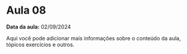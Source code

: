 # Aula 08

**Data da aula:** 02/09/2024

Aqui você pode adicionar mais informações sobre o conteúdo da aula, tópicos exercícios e outros.
